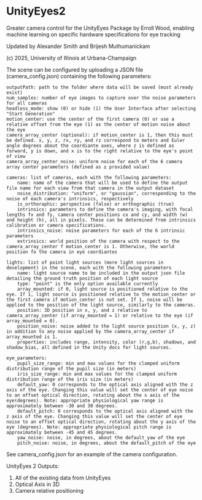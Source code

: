 # UnityEyes2
Greater camera control for the UnityEyes Package by Erroll Wood, enabling machine learning on specific hardware specifications for eye tracking

Updated by Alexander Smith and Brijesh Muthumanickam

(c) 2025, University of Illinois at Urbana-Champaign

The scene can be configured by uploading a JSON file (camera_config.json) containing the following parameters:

    outputPath: path to the folder where data will be saved (must already exist)
    num_samples: number of eye images to capture over the noise parameters for all cameras
    headless_mode: show (0) or hide (1) the User Interface after selecting "Start Generation"
    motion_center: use the center of the first camera (0) or use a relative offset from the eye (1) as the center of motion noise about the eye
    camera_array_center (optional): if motion_center is 1, then this must be defined. x, y, z, rx, ry, and rz correspond to meters and Euler angle degrees about the coordiante axes, where z is defined as forward, y is down, and x is to the right relative to the eye's point of view
    camera_array_center_noise: uniform noise for each of the 6 camera array center parameters (defined as ± provided value)

    cameras: list of cameras, each with the following parameters:
        name: name of the camera that will be used to define the output file name for each view from that camera in the output dataset
        noise_distribution: "uniform", or "gaussian", corresponding to the noise of each camera's intrinsics, respectively
        is_orthoraphic: perspective (false) or orthographic (true)
        intrinsics: parameters to define the camera's imaging, with focal lengths fx and fy, camera center positions cx and cy, and width (w) and height (h), all in pixels. These can be determined from intrinsics calibration or camera specifications.
        intrinsics_noise: noise parameters for each of the 6 intrinsic parameters
        extrinsics: world position of the camera with respect to the camera_array_center f motion_center is 1. Otherwise, the world position fo the camera in eye coordiantes

    lights: list of point light sources (more light sources in development) in the scene, each with the following parameters
        name: light source name to be included in the output json file detailing the ground truth position of each light source
        type: "point" is the only option available currently
        array_mounted: if 0, light source is positioned relative to the eye. If 1, light source is positioned relative to the motion_center or the first camera if motion_center is not set. If 1, noise will be applied to the position of the light source, similarly to the cameras.
        position: 3D position in x, y, and z relative to camera_array_center (if array_mounted = 1) or relative to the eye (if array_mounted = 0).
        position_noise: noise added to the light source position (x, y, z) in addition to any noise applied by the camera_array_center if array_mounted is 1.
        properties: includes range, intensity, color (r,g,b), shadows, and shadow_bias, all defined in the Unity docs for light sources.

    eye_parameters:
        pupil_size_range: min and max values for the clamped uniform distribution range of the pupil size (in meters)
        iris_size_range: min and max values for the clamped uniform distribution range of the iris size (in meters)
        default_yaw: 0 corresponds to the optical axis aligned with the z axis of the eye. Changing this value will set the center of eye noise to an offset optical direction, rotating about the x axis of the eye(degrees). Note: appropriate physiological yaw range is approximately between -30 and 30 degrees.
        default_pitch: 0 corresponds to the optical axis aligned with the z axis of the eye. Changing this value will set the center of eye noise to an offset optical direction, rotating about the y axis of the eye (degrees). Note: appropriate physiological pitch range is approximately between -45 and 45 degrees.
        yaw_noise: noise, in degrees, about the default_yaw of the eye
        pitch_noise: noise, in degrees, about the default_pitch of the eye

See camera_config.json for an example of the camera configuration.

UnityEyes 2 Outputs:
1) All of the existing data from UnityEyes
2) Optical Axis in 3D
3) Camera relative positioning
